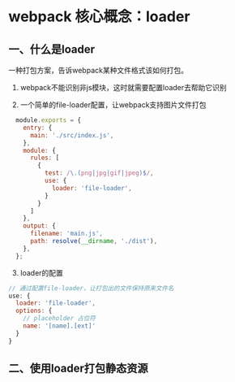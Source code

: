 # webpack 核心概念：loader

## 一、什么是loader

一种打包方案，告诉webpack某种文件格式该如何打包。

1. webpack不能识别非js模块，这时就需要配置loader去帮助它识别


2. 一个简单的file-loader配置，让webpack支持图片文件打包
  ```js
    module.exports = {
      entry: {
        main: './src/index.js',
      },
      module: {
        rules: [
          {
            test: /\.(png|jpg|gif|jpeg)$/,
            use: {
              loader: 'file-loader',
            }
          }
        ]
      },
      output: {
        filename: 'main.js',
        path: resolve(__dirname, './dist'),
      },
    };  
  ```
  
3. loader的配置
  ```js
  // 通过配置file-loader，让打包出的文件保持原来文件名
  use: {
    loader: 'file-loader',
    options: {
      // placeholder 占位符
      name: '[name].[ext]'
    }
  }
  ```
  
## 二、使用loader打包静态资源 
  
